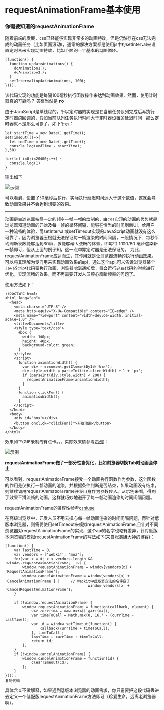 # requestAnimationFrame基本使用

### 你需要知道的requestAnimationFrame

随着前端的发展，css已经能够实现非常多的动画特效，但是仍然存在css无法完成的动画任务（比如页面滚动），通常的解决方案都是使用js中的setInterval来设置定时器来实现动画特效，比如下面的一个基本的动画循环。

```
(function() {
  function updateAnimations() {
    doAnimation1();
    doAnimation2();
  }
  setInterval(updateAnimations, 100);
})();
```

该代码实现的功能是每隔100毫秒执行函数操作来达到动画效果，然而，使用计时器真的可靠吗？ 答案当然是 **no**

由于JavaScript是单线程的，所以定时器的实现是在当前任务队列完成后再执行定时器的回调的，假如当前队列任务执行时间大于定时器设置的延迟时间，那么定时器就不是那么可靠了，如下所示：

```
let startTime = new Date().getTime();
setTimeout(()=>{
  let endTime = new Date().getTime();
  console.log(endTime - startTime);
},50)

for(let i=0;i<20000;i++) {
  console.log(1);
}
```

输出如下

![示例](https://p1-jj.byteimg.com/tos-cn-i-t2oaga2asx/gold-user-assets/2018/2/13/1618f7bc6acd9f5c~tplv-t2oaga2asx-zoom-in-crop-mark:3024:0:0:0.awebp)

可以看到，设置了50毫秒后执行，实际执行延迟时间远大于这个数值，这就会导致动画效果并不会达到想要的效果。

****

动画是由浏览器按照一定的频率一帧一帧的绘制的，由css实现的动画的优势就是浏览器知道动画的开始及每一帧的循环间隔，能够在恰当的时间刷新UI，给用户一种流畅的体验，而setInterval或setTimeout实现的JavaScript动画就没有这么可靠了，因为浏览器压根就无法保证每一帧渲染的时间间隔，一般情况下，每秒平均刷新次数能够达到60帧，就能够给人流畅的体验，即每过 1000/60 毫秒渲染新一帧即可，但从上面的例子知，这一点单靠定时器是无法保证的。 为此，requestAnimationFrame应运而生，其作用就是让浏览器流畅的执行动画效果。可以将其理解为专门用来实现动画效果的api，通过这个api,可以告诉浏览器某个JavaScript代码要执行动画，浏览器收到通知后，则会运行这些代码的时候进行优化，实现流畅的效果，而不再需要开发人员烦心刷新频率的问题了。

使用方法如下：

```
<!DOCTYPE html>
<html lang="en">
  <head>
    <meta charset="UTF-8" />
    <meta http-equiv="X-UA-Compatible" content="IE=edge" />
    <meta name="viewport" content="width=device-width, initial-scale=1.0" />
    <title>Document</title>
    <style type="text/css">
      #box {
        width: 100px;
        height: 40px;
        background-color: green;
      }
    </style>
    <script>
      function animationWidth() {
        var div = document.getElementById('box');
        div.style.width = parseInt(div.clientWidth) + 1 + 'px';
        if (parseInt(div.style.width) < 200) {
          requestAnimationFrame(animationWidth);
        }
      }
      function clickFun() {
        animationWidth();
      }
    </script>
  </head>
  <body>
    <div id="box"></div>
    <button onclick="clickFun()">开始动画</button>
  </body>
</html>
```

效果如下(GIF录制的有点卡。。。实际效果请参考[示例](https://link.juejin.cn?target=https%3A%2F%2Fzhaolyang.github.io%2FblogBlogBlog%2Fjavascript%2FrequestAnimationFrame%2Fdemo.html))：

![示例](https://p1-jj.byteimg.com/tos-cn-i-t2oaga2asx/gold-user-assets/2018/2/13/1618f7bc6acd9f5c~tplv-t2oaga2asx-zoom-in-crop-mark:3024:0:0:0.awebp)

**requestAnimationFrame做了一部分性能优化，比如浏览器切换Tab时动画会停止**

可以看到，requestAnimationFrame接受一个动画执行函数作为参数，这个函数的作用是仅执行一帧动画的渲染，并根据条件判断是否结束，如果动画没有结束，则继续调用requestAnimationFrame并将自身作为参数传入。从示例来看，得到了效果平滑流畅的动画，这样就巧妙地避开了每一帧动画渲染的时间间隔问题。

requestAnimationFrame的兼容性参考[caniuse](https://link.juejin.cn?target=https%3A%2F%2Fcaniuse.com%2F%23search%3DrequestAnimationFrame)

在高级浏览器中，开发人员不用去操心每一帧动画渲染的时间间隔问题，而针对低版本浏览器，则需要使用setTimeout来模拟requestAnimationFrame,且针对不同浏览器对requestAnimationFrame的实现，这个api的名字也略有差异，针对低版本浏览器的模拟requestAnimationFrame的写法如下(来自张鑫旭大神的博客)：

```
(function() {
    var lastTime = 0;
    var vendors = ['webkit', 'moz'];
    for(var x = 0; x < vendors.length && !window.requestAnimationFrame; ++x) {
        window.requestAnimationFrame = window[vendors[x] + 'RequestAnimationFrame'];
        window.cancelAnimationFrame = window[vendors[x] + 'CancelAnimationFrame'] ||    // Webkit中此取消方法的名字变了
                                      window[vendors[x] + 'CancelRequestAnimationFrame'];
    }

    if (!window.requestAnimationFrame) {
        window.requestAnimationFrame = function(callback, element) {
            var currTime = new Date().getTime();
            var timeToCall = Math.max(0, 16.7 - (currTime - lastTime));
            var id = window.setTimeout(function() {
                callback(currTime + timeToCall);
            }, timeToCall);
            lastTime = currTime + timeToCall;
            return id;
        };
    }
    if (!window.cancelAnimationFrame) {
        window.cancelAnimationFrame = function(id) {
            clearTimeout(id);
        };
    }
}());
复制代码
```

具体含义不做解释，如果遇到低版本浏览器的动画需求，你只需要把这段代码丢进去定义一个低配版requestAnimationFrame方法即可（珍爱生命，远离老浏览器啊）。

